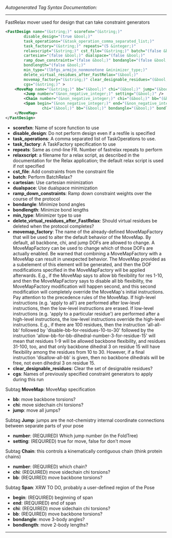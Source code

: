 <!-- THIS IS AN AUTOGENERATED FILE: Don't edit it directly, instead change the schema definition in the code itself. -->

_Autogenerated Tag Syntax Documentation:_

---
FastRelax mover used for design that can take constraint generators

```xml
<FastDesign name="(&string;)" scorefxn="(&string;)"
        disable_design="(true &bool;)"
        task_operations="(&task_operation_comma_separated_list;)"
        task_factory="(&string;)" repeats="(5 &integer;)"
        relaxscript="(&string;)" cst_file="(&string;)" batch="(false &bool;)"
        cartesian="(false &bool;)" dualspace="(false &bool;)"
        ramp_down_constraints="(false &bool;)" bondangle="(false &bool;)"
        bondlength="(false &bool;)"
        min_type="(lbfgs_armijo_nonmonotone &minimizer_type;)"
        delete_virtual_residues_after_FastRelax="(&bool;)"
        movemap_factory="(&string;)" clear_designable_residues="(&bool;)"
        cgs="(&string;)" >
    <MoveMap name="(&string;)" bb="(&bool;)" chi="(&bool;)" jump="(&bool;)" >
        <Jump number="(&non_negative_integer;)" setting="(&bool;)" />
        <Chain number="(&non_negative_integer;)" chi="(&bool;)" bb="(&bool;)" />
        <Span begin="(&non_negative_integer;)" end="(&non_negative_integer;)"
                chi="(&bool;)" bb="(&bool;)" bondangle="(&bool;)" bondlength="(&bool;)" />
    </MoveMap>
</FastDesign>
```

-   **scorefxn**: Name of score function to use
-   **disable_design**: Do not perform design even if a resfile is specified
-   **task_operations**: A comma separated list of TaskOperations to use.
-   **task_factory**: A TaskFactory specification to use
-   **repeats**: Same as cmd-line FR. Number of fastrelax repeats to perform
-   **relaxscript**: a filename for a relax script, as described in the documentation for the Relax application; the default relax script is used if not specified
-   **cst_file**: Add constraints from the constraint file
-   **batch**: Perform BatchRelax?
-   **cartesian**: Use cartesian minimization
-   **dualspace**: Use dualspace minimization
-   **ramp_down_constraints**: Ramp down constraint weights over the course of the protocol
-   **bondangle**: Minimize bond angles
-   **bondlength**: Minimize bond lengths
-   **min_type**: Minimizer type to use
-   **delete_virtual_residues_after_FastRelax**: Should virtual residues be deleted when the protocol completes?
-   **movemap_factory**: The name of the already-defined MoveMapFactory that will be used to alter the default behavior of the MoveMap. By default, all backbone, chi, and jump DOFs are allowed to change. A MoveMapFactory can be used to change which of those DOFs are actually enabled. Be warned that combining a MoveMapFactory with a MoveMap can result in unexpected behavior. The MoveMap provided as a subelement of this element will be generated, and then the DOF modifications specified in the MoveMapFactory will be applied afterwards. E.g., if the MoveMap says to allow bb flexibility for res 1-10, and then the MoveMapFactory says to disable all bb flexibility, the MoveMapFactory modification will happen second, and this second modification will completely override the MoveMap's initial instructions. Pay attention to the precedence rules of the MoveMap. If high-level instructions (e.g. 'apply to all') are performed after low-level instructions, then the low-level instructions are erased. If low-level instructions (e.g. 'apply to a particular residue') are performed after a high-level instructions, the low-level instructions override the high-level instructions. E.g., if there are 100 residues, then the instruction 'all-all-bb' followed by 'disable-bb-for-residues-10-to-30' followed by the instruction 'allow-bb-for-bb-dihedral-number-3-for-residue-15' will mean that residues 1-9 will be allowed backbone flexibility, and residues 31-100, too, and that only backbone dihedral 3 on residue 15 will have flexibility among the residues from 10 to 30. However, if a final instruction 'disallow-all-bb' is given, then no backbone dihedrals will be free, not even dihedral 3 on residue 15.
-   **clear_designable_residues**: Clear the set of designable residues?
-   **cgs**: Names of previously specified constraint generators to apply during this run


Subtag **MoveMap**:   MoveMap specification

-   **bb**: move backbone torsions?
-   **chi**: move sidechain chi torsions?
-   **jump**: move all jumps?


Subtag **Jump**:   jumps are the not-chemistry internal coordinate connections between separate parts of your pose

-   **number**: (REQUIRED) Which jump number (in the FoldTree)
-   **setting**: (REQUIRED) true for move, false for don't move

Subtag **Chain**:   this controls a kinematically contiguous chain (think protein chains)

-   **number**: (REQUIRED) which chain?
-   **chi**: (REQUIRED) move sidechain chi torsions?
-   **bb**: (REQUIRED) move backbone torsions?

Subtag **Span**:   XRW TO DO, probably a user-defined region of the Pose

-   **begin**: (REQUIRED) beginning of span
-   **end**: (REQUIRED) end of span
-   **chi**: (REQUIRED) move sidechain chi torsions?
-   **bb**: (REQUIRED) move backbone torsions?
-   **bondangle**: move 3-body angles?
-   **bondlength**: move 2-body lengths?

---
